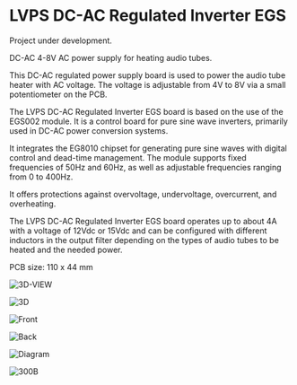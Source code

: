 # LVPS DC-AC Regulated Inverter EGS

Project under development.

DC-AC 4-8V AC power supply for heating audio tubes.

This DC-AC regulated power supply board is used to power the audio tube heater with AC voltage. The voltage is adjustable from 4V to 8V via a small potentiometer on the PCB.

The LVPS DC-AC Regulated Inverter EGS board is based on the use of the EGS002 module. It is a control board for pure sine wave inverters, primarily used in DC-AC power conversion systems.

It integrates the EG8010 chipset for generating pure sine waves with digital control and dead-time management. The module supports fixed frequencies of 50Hz and 60Hz, as well as adjustable frequencies ranging from 0 to 400Hz.

It offers protections against overvoltage, undervoltage, overcurrent, and overheating.

The LVPS DC-AC Regulated Inverter EGS board operates up to about 4A with a voltage of 12Vdc or 15Vdc and can be configured with different inductors in the output filter depending on the types of audio tubes to be heated and the needed power.


PCB size: 110 x 44 mm

![3D-VIEW](https://github.com/user-attachments/assets/4148b6c7-2e6c-4a0e-82f6-ff67007ca816)

![3D](https://github.com/user-attachments/assets/2496f39d-2d90-4a6f-acf9-cefd24a25147)

![Front](https://github.com/user-attachments/assets/5f82ab2c-a95d-4607-acbc-b7f53503b762)

![Back](https://github.com/user-attachments/assets/ac9a6694-d086-44f4-b7f5-4cbb6fb62821)

![Diagram](https://github.com/user-attachments/assets/909c326a-4f75-4d16-ac92-612fdcd7bd0d)

![300B](https://github.com/user-attachments/assets/f6abea5d-960c-43b1-8391-2fd42699885a)
